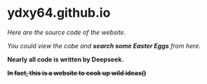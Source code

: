 # ydxy64.github.io

*Here are the source code of the website.*

*You could view the cobe and ***search some Easter Eggs*** from here.*

**Nearly all code is written by Deepseek.**

~~**In fact, this is a website to cook up wild ideas()**~~
